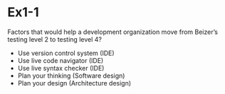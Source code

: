 # Ex1-1
Factors that would help a development organization move from Beizer’s testing level 2  to testing level 4?

- Use version control system (IDE)
- Use live code navigator (IDE)
- Use live syntax checker (IDE)
- Plan your thinking (Software design)
- Plan your design (Architecture design)
